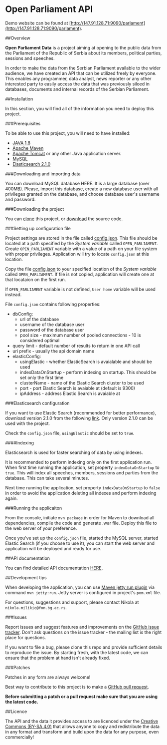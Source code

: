Open Parliament API
=============================

Demo website can be found at [http://147.91.128.71:9090/parlament](http://147.91.128.71:9090/parlament).

##Overview

**Open Parliament Data** is a project aiming at opening to the public data from the Parliament of the Republic of Serbia about its members, political parties, sessions and speeches.

In order to make the data from the Serbian Parliament available to the wider audience, we have created an API that can be utilized freely by everyone. This enables any programmer, data analyst, news reporter or any other interested party to easily access the data that was previously siloed in databases, documents and internal records of the Serbian Parliament.

##Installation

In this section, you will find all of the information you need to deploy this project.

###Prerequisites

To be able to use this project, you will need to have installed:
 - [JAVA 1.8](http://www.java.com/en/)
 - [Apache Maven](https://maven.apache.org/)
 - [Apache Tomcat](http://tomcat.apache.org/) or any other Java application server.
 - [MySQL](https://www.mysql.com/)
 - [Elasticsearch 2.1.0](https://www.elastic.co/products/elasticsearch)

###Downloading and importing data

You can download MySQL database HERE. It is a large database (over 400MB). Please, import this database, create a new database user with all privileges granted on the database, and choose database user's username and password. 

###Downloading the project

You can [clone](https://github.com/faculty-of-organizational-sciences/open-parliament-api.git) this project, or [download](https://github.com/faculty-of-organizational-sciences/open-parliament-api/archive/master.zip) the source code.

###Setting up configuration file

Project settings are stored in the file called [config.json](https://github.com/faculty-of-organizational-sciences/open-parliament-api/blob/master/src/main/resources/config/config.json). This file should be located at a path specified by the *System variable* called `OPEN_PARLIAMENT`. Create `OPEN_PARLIAMENT` variable with a value of a path on your file system with proper privileges. Application will try to locate `config.json` at this location.

Copy the file [config.json](https://github.com/faculty-of-organizational-sciences/open-parliament-api/blob/master/src/main/resources/config/config.json) to your specified location of the *System variable* called `OPEN_PARLIAMENT`. If file is not copied, application will create one at that locataion on the first run.

If `OPEN_PARLIAMENT` variable is not defined, `User home` variable will be used instead.

File `config.json` contains following properties:
 - dbConfig:
   - url of the database
   - username of the database user
   - password of the database user
   - pool size - maximum number of pooled connections - 10 is considered optimal
 - query limit - default number of results to return in one API call
 - uri prefix - usually the api domain name
 - elasticConfig:
   - usingElastic - whether ElasticSearch is avaialable and should be used
   - indexDataOnStartup - perform indexing on startup. This should be set only the first time 
   - clusterName - name of the Elastic Search cluster to be used
   - port - port Elastic Search is avaiable at (default is 9300)
   - ipAddress - address Elastic Search is avaiable at

###Elasticsearch configuration

If you want to use Elastic Search (recommended for better performance), download version 2.1.0 from the following [link](https://www.elastic.co/downloads/elasticsearch). Only version 2.1.0 can be used with the project. 

Check the `config.json` file, `usingElastic` should be set to `true`.

####Indexing

Elasticsearch is used for faster searching of data by using indexes.

It is recommended to perform indexing only on the first application run. When first time running the application, set property `indexDataOnStartup` to `true`. This will index all speeches, members, sessions and parties from the database. This can take several minutes.

Next time running the application, set property `indexDataOnStartup` to `false` in order to avoid the application deleting all indexes and perform indexing again.

###Running the applicaiton

From the console, initiate `mvn package` in order for Maven to download all dependencies, compile the code and generate .war file. Deploy this file to the web server of your preference.

Once you've set up the `config.json` file, started the MySQL server, started Elastic Search (if you choose to use it), you can start the web server and application will be deployed and ready for use. 

##API documentation

You can find detailed API documentation [HERE](http://147.91.128.71:9090/parlament/docs.html).

##Development tips

When developing the application, you can use [Maven jetty run plugin](http://www.eclipse.org/jetty/documentation/current/jetty-maven-plugin.html) via command `mvn jetty:run`. Jetty server is configured in project's `pom.xml` file.

For questions, suggestions and support, please contact Nikola at `nikola.milikic@fon.bg.ac.rs`.

###Issues

Report issues and suggest features and improvements on the [GitHub issue tracker](https://github.com/faculty-of-organizational-sciences/open-parliament-api/issues). Don't ask questions on the issue tracker - the mailing list is the right place for questions.

If you want to file a bug, please clone this repo and provide sufficient details to reproduce the issue. By starting fresh, with the latest code, we can ensure that the problem at hand isn't already fixed.

###Patches

Patches in any form are always welcome!

Best way to contribute to this project is to make a [GitHub pull request](https://help.github.com/articles/creating-a-pull-request/).

**Before submitting a patch or a pull request make sure that you are using the latest code.**

##Licence

The API and the data it provides access to are licenced under the [Creative Commons (BY-SA 4.0)](https://creativecommons.org/licenses/by-sa/4.0/) that allows anyone to copy and redistribute the data in any format and transform and build upon the data for any purpose, even commercially!
